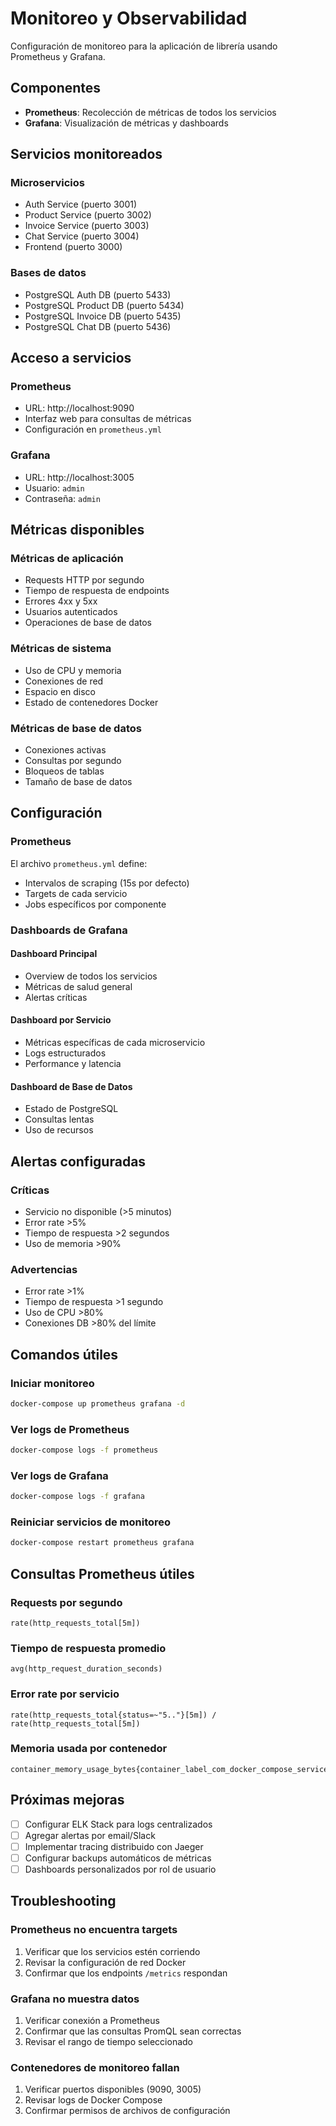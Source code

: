 # Monitoreo y Observabilidad

Configuración de monitoreo para la aplicación de librería usando Prometheus y Grafana.

## Componentes

- **Prometheus**: Recolección de métricas de todos los servicios
- **Grafana**: Visualización de métricas y dashboards

## Servicios monitoreados

### Microservicios
- Auth Service (puerto 3001)
- Product Service (puerto 3002)
- Invoice Service (puerto 3003)
- Chat Service (puerto 3004)
- Frontend (puerto 3000)

### Bases de datos
- PostgreSQL Auth DB (puerto 5433)
- PostgreSQL Product DB (puerto 5434)
- PostgreSQL Invoice DB (puerto 5435)
- PostgreSQL Chat DB (puerto 5436)

## Acceso a servicios

### Prometheus
- URL: http://localhost:9090
- Interfaz web para consultas de métricas
- Configuración en `prometheus.yml`

### Grafana
- URL: http://localhost:3005
- Usuario: `admin`
- Contraseña: `admin`

## Métricas disponibles

### Métricas de aplicación
- Requests HTTP por segundo
- Tiempo de respuesta de endpoints
- Errores 4xx y 5xx
- Usuarios autenticados
- Operaciones de base de datos

### Métricas de sistema
- Uso de CPU y memoria
- Conexiones de red
- Espacio en disco
- Estado de contenedores Docker

### Métricas de base de datos
- Conexiones activas
- Consultas por segundo
- Bloqueos de tablas
- Tamaño de base de datos

## Configuración

### Prometheus
El archivo `prometheus.yml` define:
- Intervalos de scraping (15s por defecto)
- Targets de cada servicio
- Jobs específicos por componente

### Dashboards de Grafana

#### Dashboard Principal
- Overview de todos los servicios
- Métricas de salud general
- Alertas críticas

#### Dashboard por Servicio
- Métricas específicas de cada microservicio
- Logs estructurados
- Performance y latencia

#### Dashboard de Base de Datos
- Estado de PostgreSQL
- Consultas lentas
- Uso de recursos

## Alertas configuradas

### Críticas
- Servicio no disponible (>5 minutos)
- Error rate >5%
- Tiempo de respuesta >2 segundos
- Uso de memoria >90%

### Advertencias
- Error rate >1%
- Tiempo de respuesta >1 segundo
- Uso de CPU >80%
- Conexiones DB >80% del límite

## Comandos útiles

### Iniciar monitoreo
```bash
docker-compose up prometheus grafana -d
```

### Ver logs de Prometheus
```bash
docker-compose logs -f prometheus
```

### Ver logs de Grafana
```bash
docker-compose logs -f grafana
```

### Reiniciar servicios de monitoreo
```bash
docker-compose restart prometheus grafana
```

## Consultas Prometheus útiles

### Requests por segundo
```promql
rate(http_requests_total[5m])
```

### Tiempo de respuesta promedio
```promql
avg(http_request_duration_seconds)
```

### Error rate por servicio
```promql
rate(http_requests_total{status=~"5.."}[5m]) / rate(http_requests_total[5m])
```

### Memoria usada por contenedor
```promql
container_memory_usage_bytes{container_label_com_docker_compose_service!=""}
```

## Próximas mejoras

- [ ] Configurar ELK Stack para logs centralizados
- [ ] Agregar alertas por email/Slack
- [ ] Implementar tracing distribuido con Jaeger
- [ ] Configurar backups automáticos de métricas
- [ ] Dashboards personalizados por rol de usuario

## Troubleshooting

### Prometheus no encuentra targets
1. Verificar que los servicios estén corriendo
2. Revisar la configuración de red Docker
3. Confirmar que los endpoints `/metrics` respondan

### Grafana no muestra datos
1. Verificar conexión a Prometheus
2. Confirmar que las consultas PromQL sean correctas
3. Revisar el rango de tiempo seleccionado

### Contenedores de monitoreo fallan
1. Verificar puertos disponibles (9090, 3005)
2. Revisar logs de Docker Compose
3. Confirmar permisos de archivos de configuración
